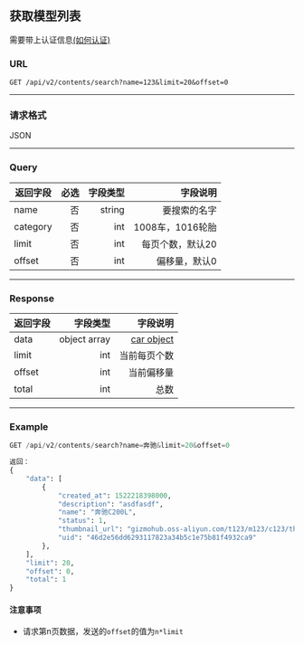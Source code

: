 ## 获取模型列表
需要带上认证信息[(如何认证)](http://git.gizmotech.cn/Gizmo/gizmohub/wikis/signature)

### URL
`GET /api/v2/contents/search?name=123&limit=20&offset=0`

-----

### 请求格式
JSON

-----

### Query
返回字段  |必选| 字段类型 |字段说明 | 
-------|-----:| ----:|-----:|
name   | 否|string |要搜索的名字 |
category|否|int|1008车，1016轮胎
limit   | 否|int |每页个数，默认20 |
offset   | 否|int |偏移量，默认0 |

-----

### Response
返回字段        | 字段类型 |字段说明 | 
--------------|-----:| ----:|
data   | object array |[car object](http://git.gizmotech.cn/Gizmo/gizmohub/wikis/structs#car) |
limit   | int |当前每页个数 |
offset   | int |当前偏移量 |
total   | int |总数 |

-----

### Example
```python
GET /api/v2/contents/search?name=奔驰&limit=20&offset=0

返回：
{
    "data": [
        {
            "created_at": 1522218398000, 
            "description": "asdfasdf", 
            "name": "奔驰C200L", 
            "status": 1, 
            "thumbnail_url": "gizmohub.oss-aliyun.com/t123/m123/c123/thumbnails/addm8q4.png", 
            "uid": "46d2e56dd6293117823a34b5c1e75b81f4932ca9"
        }, 
    ], 
    "limit": 20, 
    "offset": 0, 
    "total": 1
}
```

#### 注意事项

- 请求第n页数据，发送的`offset`的值为`n*limit`